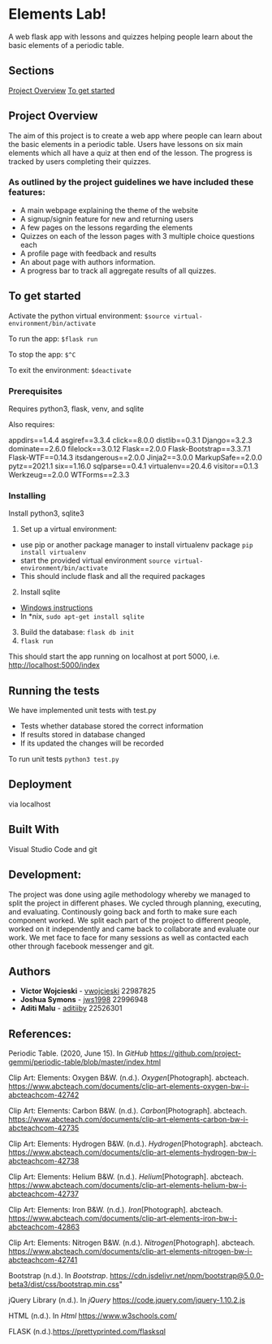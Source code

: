 # Elements Lab!

A web flask app with lessons and quizzes helping people learn about the basic elements of a periodic table.

## Sections
[Project Overview](#project-overview)
[To get started](#to-get-started)

## Project Overview 
The aim of this project is to create a web app where people can learn about the basic elements in a periodic table. Users have lessons on six main elements which all have a quiz at then end of the lesson. The progress is tracked by users completing their quizzes. 

### As outlined by the project guidelines we have included these features: 
* A main webpage explaining the theme of the website
* A signup/signin feature for new and returning users
* A few pages on the lessons regarding the elements 
* Quizzes on each of the lesson pages with 3 multiple choice questions each 
* A profile page with feedback and results 
* An about page with authors information.
* A progress bar to track all aggregate results of all quizzes. 


## To get started

Activate the python virtual environment:
`$source virtual-environment/bin/activate`

To run the app:
`$flask run`

To stop the app:
`$^C`

To exit the environment:
`$deactivate`

### Prerequisites

Requires python3, flask, venv, and sqlite

Also requires: 

appdirs==1.4.4
asgiref==3.3.4
click==8.0.0
distlib==0.3.1
Django==3.2.3
dominate==2.6.0
filelock==3.0.12
Flask==2.0.0
Flask-Bootstrap==3.3.7.1
Flask-WTF==0.14.3
itsdangerous==2.0.0
Jinja2==3.0.0
MarkupSafe==2.0.0
pytz==2021.1
six==1.16.0
sqlparse==0.4.1
virtualenv==20.4.6
visitor==0.1.3
Werkzeug==2.0.0
WTForms==2.3.3


### Installing

Install python3, sqlite3

1. Set up a virtual environment:
 - use pip or another package manager to install virtualenv package `pip install virtualenv`
 - start the provided virtual environment
   `source virtual-environment/bin/activate`
 - This should include flask and all the required packages
2. Install sqlite
 - [Windows instructions](http://www.sqlitetutorial.net/download-install-sqlite/)
 - In \*nix, `sudo apt-get install sqlite`
3. Build the database: `flask db init`
4. `flask run`

This should start the app running on localhost at port 5000, i.e. [http://localhost:5000/index](http://localhost:5000/index)

## Running the tests

We have implemented unit tests with test.py
* Tests whether database stored the correct information
* If results stored in database changed 
* If its updated the changes will be recorded

To run unit tests
`python3 test.py`

## Deployment

via localhost

## Built With

Visual Studio Code and git

## Development: 

The project was done using agile methodology whereby we managed to split the project in different phases. 
We cycled through planning, executing, and evaluating.
Continously going back and forth to make sure each component worked.
We split each part of the project to different people, worked on it independently and came back to collaborate and evaluate our work. 
We met face to face for many sessions as well as contacted each other through facebook messenger and git. 


## Authors

* **Victor Wojcieski** - [vwojcieski](https://github.com/vwojcieski) 22987825
* **Joshua Symons** - [jws1998](https://github.com/jws1998) 22996948
* **Aditi Malu** - [aditiiby](https://github.com/aditiiby) 22526301


## References:

Periodic Table. (2020, June 15). In _GitHub_ https://github.com/project-gemmi/periodic-table/blob/master/index.html

Clip Art: Elements: Oxygen B&W. (n.d.). _Oxygen_[Photograph]. abcteach. https://www.abcteach.com/documents/clip-art-elements-oxygen-bw-i-abcteachcom-42742

Clip Art: Elements: Carbon B&W. (n.d.). _Carbon_[Photograph]. abcteach. https://www.abcteach.com/documents/clip-art-elements-carbon-bw-i-abcteachcom-42735 

Clip Art: Elements: Hydrogen B&W. (n.d.). _Hydrogen_[Photograph]. abcteach. https://www.abcteach.com/documents/clip-art-elements-hydrogen-bw-i-abcteachcom-42738

Clip Art: Elements: Helium B&W. (n.d.). _Helium_[Photograph]. abcteach. https://www.abcteach.com/documents/clip-art-elements-helium-bw-i-abcteachcom-42737

Clip Art: Elements: Iron B&W. (n.d.). _Iron_[Photograph]. abcteach. https://www.abcteach.com/documents/clip-art-elements-iron-bw-i-abcteachcom-42863

Clip Art: Elements: Nitrogen B&W. (n.d.). _Nitrogen_[Photograph]. abcteach. https://www.abcteach.com/documents/clip-art-elements-nitrogen-bw-i-abcteachcom-42741

Bootstrap (n.d.). In _Bootstrap_. https://cdn.jsdelivr.net/npm/bootstrap@5.0.0-beta3/dist/css/bootstrap.min.css"

jQuery Library (n.d.). In _jQuery_ https://code.jquery.com/jquery-1.10.2.js

HTML (n.d.). In _Html_ https://www.w3schools.com/

FLASK (n.d.).https://prettyprinted.com/flasksql

